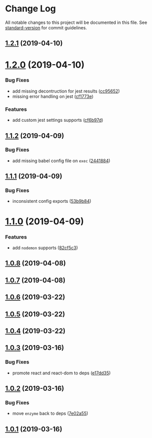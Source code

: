 # Change Log

All notable changes to this project will be documented in this file. See [standard-version](https://github.com/conventional-changelog/standard-version) for commit guidelines.

## [1.2.1](https://github.com/jimzhan/esnext-scripts/compare/v1.2.0...v1.2.1) (2019-04-10)



# [1.2.0](https://github.com/jimzhan/esnext-scripts/compare/v1.1.2...v1.2.0) (2019-04-10)


### Bug Fixes

* add missing decontruction for jest results ([cc95652](https://github.com/jimzhan/esnext-scripts/commit/cc95652))
* missing error handling on jest ([cf1773e](https://github.com/jimzhan/esnext-scripts/commit/cf1773e))


### Features

* add custom jest settings supports ([cf6b97d](https://github.com/jimzhan/esnext-scripts/commit/cf6b97d))



<a name="1.1.2"></a>
## [1.1.2](https://github.com/jimzhan/esnext-scripts/compare/v1.1.1...v1.1.2) (2019-04-09)


### Bug Fixes

* add missing babel config file on `exec` ([2441884](https://github.com/jimzhan/esnext-scripts/commit/2441884))



<a name="1.1.1"></a>
## [1.1.1](https://github.com/jimzhan/esnext-scripts/compare/v1.1.0...v1.1.1) (2019-04-09)


### Bug Fixes

* inconsistent config exports ([53b9b84](https://github.com/jimzhan/esnext-scripts/commit/53b9b84))



<a name="1.1.0"></a>
# [1.1.0](https://github.com/jimzhan/esnext-scripts/compare/v1.0.8...v1.1.0) (2019-04-09)


### Features

* add `nodemon` supports ([82cf5c3](https://github.com/jimzhan/esnext-scripts/commit/82cf5c3))



<a name="1.0.8"></a>
## [1.0.8](https://github.com/jimzhan/esnext-scripts/compare/v1.0.7...v1.0.8) (2019-04-08)



<a name="1.0.7"></a>
## [1.0.7](https://github.com/jimzhan/esnext-scripts/compare/v1.0.6...v1.0.7) (2019-04-08)



## [1.0.6](https://github.com/jimzhan/esnext-scripts/compare/v1.0.5...v1.0.6) (2019-03-22)



## [1.0.5](https://github.com/jimzhan/esnext-scripts/compare/v1.0.4...v1.0.5) (2019-03-22)



## [1.0.4](https://github.com/jimzhan/esnext-scripts/compare/v1.0.3...v1.0.4) (2019-03-22)



## [1.0.3](https://github.com/jimzhan/esnext-scripts/compare/v1.0.2...v1.0.3) (2019-03-16)


### Bug Fixes

* promote react and react-dom to deps ([e17dd35](https://github.com/jimzhan/esnext-scripts/commit/e17dd35))



## [1.0.2](https://github.com/jimzhan/esnext-scripts/compare/v1.0.1...v1.0.2) (2019-03-16)


### Bug Fixes

* move `enzyme` back to deps ([7e02a55](https://github.com/jimzhan/esnext-scripts/commit/7e02a55))



## [1.0.1](https://github.com/jimzhan/esnext-scripts/compare/v0.32.2...v1.0.1) (2019-03-16)
